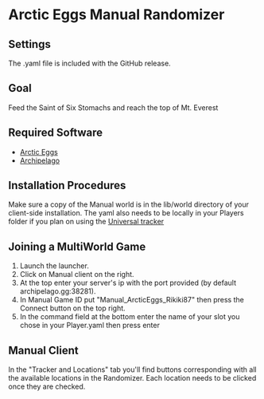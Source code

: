 # Arctic Eggs Manual Randomizer

## Settings

The .yaml file is included with the GitHub release.

## Goal

Feed the Saint of Six Stomachs and reach the top of Mt. Everest

## Required Software

- [Arctic Eggs](https://store.steampowered.com/app/2763670/Arctic_Eggs/)
- [Archipelago](https://github.com/ArchipelagoMW/Archipelago/releases)

## Installation Procedures

Make sure a copy of the Manual world is in the lib/world directory of your client-side installation.
The yaml also needs to be locally in your Players folder if you plan on using the [Universal tracker](https://github.com/FarisTheAncient/Archipelago/releases/)

## Joining a MultiWorld Game

1. Launch the launcher.
2. Click on Manual client on the right.
3. At the top enter your server's ip with the port provided (by default archipelago.gg:38281).
4. In Manual Game ID put "Manual_ArcticEggs_Rikiki87" then press the Connect button on the top right.
5. In the command field at the bottom enter the name of your slot you chose in your Player.yaml then press enter

## Manual Client

In the "Tracker and Locations" tab you'll find buttons corresponding with all the available locations in the Randomizer. Each location needs to be clicked once they are checked.
